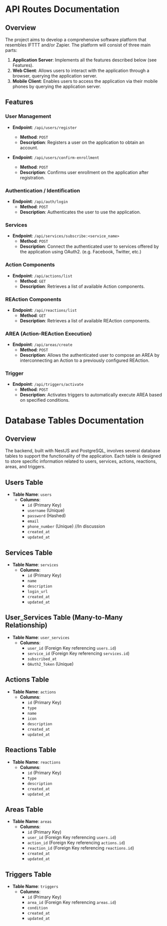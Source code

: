 # API Routes Documentation

## Overview

The project aims to develop a comprehensive software platform that resembles IFTTT and/or Zapier. The platform will consist of three main parts:

1. **Application Server**: Implements all the features described below (see Features).
2. **Web Client**: Allows users to interact with the application through a browser, querying the application server.
3. **Mobile Client**: Enables users to access the application via their mobile phones by querying the application server.

## Features

### User Management

- **Endpoint**: ```/api/users/register```
  - **Method**: ```POST```
  - **Description**: Registers a user on the application to obtain an account.

- **Endpoint**: ```/api/users/confirm-enrollment```
  - **Method**: ```POST```
  - **Description**: Confirms user enrollment on the application after registration.

### Authentication / Identification

- **Endpoint**: ```/api/auth/login```
  - **Method**: ```POST```
  - **Description**: Authenticates the user to use the application.

### Services

- **Endpoint**: ```/api/services/subscribe:<service_name>```
  - **Method**: ```POST```
  - **Description**: Connect the authenticated user to services offered by the application using OAuth2. (e.g. Facebook, Twitter, etc.)

### Action Components

- **Endpoint**: ```/api/actions/list```
  - **Method**: ```GET```
  - **Description**: Retrieves a list of available Action components.

### REAction Components

- **Endpoint**: ```/api/reactions/list```
  - **Method**: ```GET```
  - **Description**: Retrieves a list of available REAction components.

### AREA (Action-REAction Execution)

- **Endpoint**: ```/api/areas/create```
  - **Method**: ```POST```
  - **Description**: Allows the authenticated user to compose an AREA by interconnecting an Action to a previously configured REAction.

### Trigger

- **Endpoint**: ```/api/triggers/activate```
  - **Method**: ```POST```
  - **Description**: Activates triggers to automatically execute AREA based on specified conditions.

# Database Tables Documentation

## Overview
The backend, built with NestJS and PostgreSQL, involves several database tables to support the functionality of the application. Each table is designed to store specific information related to users, services, actions, reactions, areas, and triggers.

## Users Table

- **Table Name**: ```users```
  - **Columns**:
    - ```id``` (Primary Key)
    - ```username``` (Unique)
    - ```password``` (Hashed)
    - ```email```
    - ```phone_number``` (Unique) //In discussion
    - ```created_at```
    - ```updated_at```

## Services Table

- **Table Name**: ```services```
  - **Columns**:
    - ```id``` (Primary Key)
    - ```name```
    - ```description```
    - ```login_url```
    - ```created_at```
    - ```updated_at```

## User_Services Table (Many-to-Many Relationship)

- **Table Name**: ```user_services```
  - **Columns**:
    - ```user_id``` (Foreign Key referencing ```users.id```)
    - ```service_id``` (Foreign Key referencing ```services.id```)
    - ```subscribed_at```
    - ```OAuth2_Token``` (Unique)

## Actions Table

- **Table Name**: ```actions```
  - **Columns**:
    - ```id``` (Primary Key)
    - ```type```
    - ```name```
    - ```icon```
    - ```description```
    - ```created_at```
    - ```updated_at```

## Reactions Table

- **Table Name**: ```reactions```
  - **Columns**:
    - ```id``` (Primary Key)
    - ```type```
    - ```description```
    - ```created_at```
    - ```updated_at```

## Areas Table

- **Table Name**: ```areas```
  - **Columns**:
    - ```id``` (Primary Key)
    - ```user_id``` (Foreign Key referencing ```users.id```)
    - ```action_id``` (Foreign Key referencing ```actions.id```)
    - ```reaction_id``` (Foreign Key referencing ```reactions.id```)
    - ```created_at```
    - ```updated_at```

## Triggers Table

- **Table Name**: ```triggers```
  - **Columns**:
    - ```id``` (Primary Key)
    - ```area_id``` (Foreign Key referencing ```areas.id```)
    - ```condition```
    - ```created_at```
    - ```updated_at```
